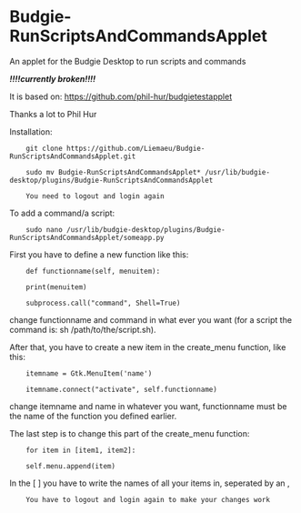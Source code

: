 # Budgie-RunScriptsAndCommandsApplet
An applet for the Budgie Desktop to run scripts and commands

*******!!!!currently broken!!!!*******

It is based on: https://github.com/phil-hur/budgietestapplet

Thanks a lot to Phil Hur


Installation:

        git clone https://github.com/Liemaeu/Budgie-RunScriptsAndCommandsApplet.git

        sudo mv Budgie-RunScriptsAndCommandsApplet* /usr/lib/budgie-desktop/plugins/Budgie-RunScriptsAndCommandsApplet

        You need to logout and login again

To add a command/a script:

        sudo nano /usr/lib/budgie-desktop/plugins/Budgie-RunScriptsAndCommandsApplet/someapp.py

First you have to define a new function like this:

        def functionname(self, menuitem):

        print(menuitem)
        
        subprocess.call("command", Shell=True)

change functionname and command in what ever you want (for a script the command is: sh /path/to/the/script.sh).

After that, you have to create a new item in the create_menu function, like this:

        itemname = Gtk.MenuItem('name')

        itemname.connect("activate", self.functionname)

change itemname and name in whatever you want, functionname must be the name of the function you defined earlier.

The last step is to change this part of the create_menu function:

        for item in [item1, item2]:

        self.menu.append(item)

In the [ ]  you have to write the names of all your items in, seperated by an ,

        You have to logout and login again to make your changes work 
